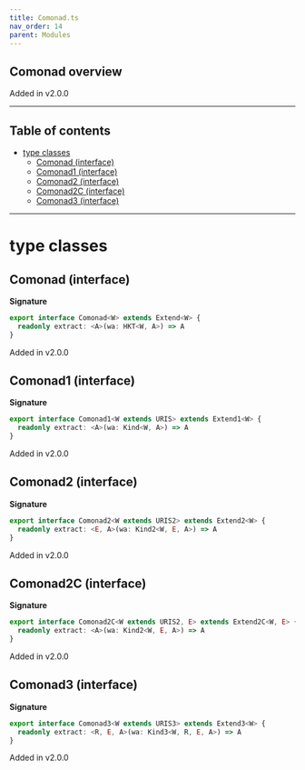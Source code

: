 ```yaml
---
title: Comonad.ts
nav_order: 14
parent: Modules
---
```


## Comonad overview

Added in v2.0.0

---

<h2 class="text-delta">Table of contents</h2>

- [type classes](#type-classes)
  - [Comonad (interface)](#comonad-interface)
  - [Comonad1 (interface)](#comonad1-interface)
  - [Comonad2 (interface)](#comonad2-interface)
  - [Comonad2C (interface)](#comonad2c-interface)
  - [Comonad3 (interface)](#comonad3-interface)

---

# type classes

## Comonad (interface)

**Signature**

```ts
export interface Comonad<W> extends Extend<W> {
  readonly extract: <A>(wa: HKT<W, A>) => A
}
```

Added in v2.0.0

## Comonad1 (interface)

**Signature**

```ts
export interface Comonad1<W extends URIS> extends Extend1<W> {
  readonly extract: <A>(wa: Kind<W, A>) => A
}
```

Added in v2.0.0

## Comonad2 (interface)

**Signature**

```ts
export interface Comonad2<W extends URIS2> extends Extend2<W> {
  readonly extract: <E, A>(wa: Kind2<W, E, A>) => A
}
```

Added in v2.0.0

## Comonad2C (interface)

**Signature**

```ts
export interface Comonad2C<W extends URIS2, E> extends Extend2C<W, E> {
  readonly extract: <A>(wa: Kind2<W, E, A>) => A
}
```

Added in v2.0.0

## Comonad3 (interface)

**Signature**

```ts
export interface Comonad3<W extends URIS3> extends Extend3<W> {
  readonly extract: <R, E, A>(wa: Kind3<W, R, E, A>) => A
}
```

Added in v2.0.0

